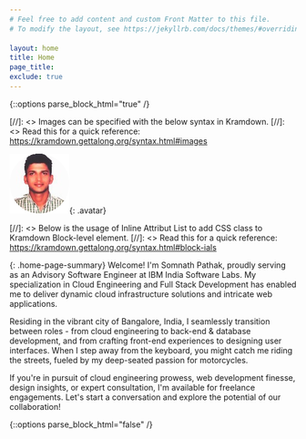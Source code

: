 ```yaml
---
# Feel free to add content and custom Front Matter to this file.
# To modify the layout, see https://jekyllrb.com/docs/themes/#overriding-theme-defaults

layout: home
title: Home
page_title:
exclude: true
---
```


{::options parse_block_html="true" /}

<div class="home-col-1">

[//]: <> Images can be specified with the below syntax in Kramdown.
[//]: <> Read this for a quick reference: https://kramdown.gettalong.org/syntax.html#images

![Somnath Pathak](assets/img/avatar.png){: .avatar}

</div>

<div class="home-col-2">

[//]: <> Below is the usage of Inline Attribut List to add CSS class to Kramdown Block-level element.
[//]: <> Read this for a quick reference: https://kramdown.gettalong.org/syntax.html#block-ials

{: .home-page-summary}
Welcome! I'm Somnath Pathak, proudly serving as an Advisory Software Engineer at IBM India Software Labs. My specialization in Cloud Engineering and Full Stack Development has enabled me to deliver dynamic cloud infrastructure solutions and intricate web applications.

Residing in the vibrant city of Bangalore, India, I seamlessly transition between roles - from cloud engineering to back-end & database development, and from crafting front-end experiences to designing user interfaces. When I step away from the keyboard, you might catch me riding the streets, fueled by my deep-seated passion for motorcycles.

If you're in pursuit of cloud engineering prowess, web development finesse, design insights, or expert consultation, I'm available for freelance engagements. Let's start a conversation and explore the potential of our collaboration!

</div>

{::options parse_block_html="false" /}